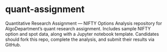 # quant-assignment
Quantitative Research Assignment — NIFTY Options Analysis repository for AlgoDepartment’s quant research assignment. Includes sample NIFTY option and spot data, along with a Jupyter notebook template. Candidates should fork this repo, complete the analysis, and submit their results via GitHub.
